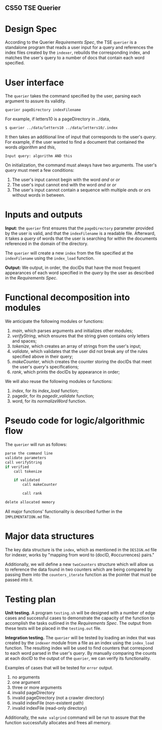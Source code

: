 ## CS50 TSE Querier
# Design Spec

According to the Querier *Requirements Spec*, the TSE `querier` is a standalone program that reads a user input for a query and references the index files created by the `indexer`, rebuilds the corresponding index, and matches the user's query to a number of docs that contain each word specified.

# User interface

The `querier` takes the command specified by the user, parsing each argument to assure its validity. 

`querier pageDirectory indexFilename`

For example, if letters10 is a pageDirectory in ../data,

`$ querier ../data/letters10 ../data/letters10/.index`

It then takes an additional line of input that corresponds to the user's _query_. For example, if the user wanted to find a document that contained the words *algorithm* and *this*,

`Input query: algorithm AND this`

On initialization, the command must always have two arguments. The user's _query_ must meet a few conditions:
1. The user's input cannot begin with the word *and* or *or*
2. The user's input cannot end with the word *and* or *or*
3. The user's input cannot contain a sequence with multiple *and*s or *or*s without words in between.

# Inputs and outputs

**Input:** the `querier` first ensures that the `pageDirectory` parameter provided by the user is valid, and that the `indexFilename` is a readable file. Afterward, it takes a _query_ of words that the user is searching for within the documents referenced in the domain of the directory.

The `querier` will create a new `index` from the file specified at the `indexFilename` using the `index_load` function.

**Output:** We output, in order, the docIDs that have the most frequent appearances of each word specified in the _query_ by the user as described in the *Requirements Spec*.

# Functional decomposition into modules

We anticipate the following modules or functions:

1. *main*, which parses arguments and initializes other modules;
2. *verifyString*, which ensures that the string given contains only letters and spaces;
3. *tokenize*, which creates an array of strings from the user's input;
4. *validate*, which validates that the user did not break any of the rules specified above in their query;
5. *makeCounter*, which creates the counter storing the docIDs that meet the user's _query_'s specifications;
6. *rank*, which prints the docIDs by appearance in order;


We will also reuse the following modules or functions:

1. *index*, for its *index_load* function;
2. pagedir, for its *pagedir_validate* function;
3. word, for its *normalizeWord* function.

# Pseudo code for logic/algorithmic flow

The `querier` will run as follows:

```c
parse the command line
validate parameters
call verifyString
if verified
    call tokenize

    if validated
        call makeCounter

        call rank

delete allocated memory
```

All major functions' functionality is described further in the `IMPLEMENTATION.md` file.

# Major data structures

The key data structure is the `index`, which as mentioned in the `DESIGN.md` file for indexer, works by "mapping from word to (docID, #occurrences) pairs."

Additionally, we will define a new `twoCounters` structure which will allow us to reference the data found in two counters which are being compared by passing them into the `counters_iterate` function as the pointer that must be passed into it.

# Testing plan

**Unit testing.** A program `testing.sh` will be designed with a number of edge cases and successful cases to demonstrate the capacity of the function to accomplish the tasks outlined in the *Requirements Spec*. The output from these tests will be placed in the `testing.out` file.

**Integration testing.** The `querier` will be tested by loading an index that was created by the `indexer` module from a file as an index using the `index_load` function. The resulting index will be used to find counters that correspond to each word parsed in the user's _query_. By manually comparing the counts at each docID to the output of the `querier`, we can verify its functionality.

Examples of cases that will be tested for `error` output. 
1. no arguments 
2. one argument 
3. three or more arguments 
4. invalid pageDirectory 
5. invalid pageDirectory (not a crawler directory) 
6. invalid indexFile (non-existent path) 
7. invalid indexFile (read-only directory)

Additionally, the `make valgrind` command will be run to assure that the function successfully allocates and frees all memory.